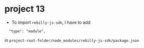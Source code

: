 # project 13
- To import `rebilly-js-sdk`, I have to add 
```
  "type": "module",
```
in `project-root-folder/node_modules/rebilly-js-sdk/package.json`
